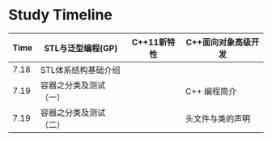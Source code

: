 # Study Timeline

| Time | STL与泛型编程(GP)      | C++11新特性 | C++面向对象高级开发 |
| ---- | ---------------------- | ----------- | ------------------- |
| 7.18 | STL体系结构基础介绍    |             |                     |
| 7.19 | 容器之分类及测试（一） |             | C++ 编程简介        |
| 7.19 | 容器之分类及测试（二） |             | 头文件与类的声明    |
